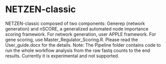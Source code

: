 # NETZEN-classic
NETZEN-classic composed of two components: Generep (network generation) and nSCORE, a generalized automated node importance scoring framework. For network generation, user APPLE framework. For gene scoring, use Master_Regulator_Scoring.R. Please read the User_guide.docx for the details. 
Note:
The Pipeline folder contains code to run the whole workflow analysis from the raw fastq counts to the end results. Currently it is experimental and not supported.
